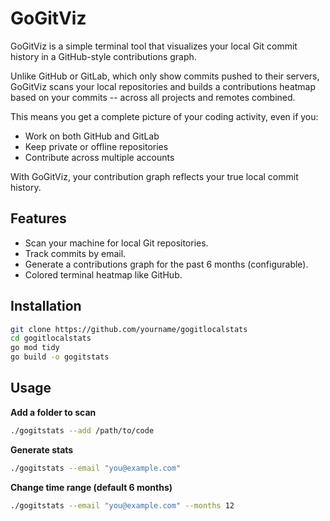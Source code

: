 # GoGitViz
GoGitViz is a simple terminal tool that visualizes your local Git commit history in a GitHub-style contributions graph.

Unlike GitHub or GitLab, which only show commits pushed to their servers, GoGitViz scans your local repositories and builds a contributions heatmap based on your commits -- across all projects and remotes combined.

This means you get a complete picture of your coding activity, even if you:

- Work on both GitHub and GitLab
- Keep private or offline repositories
- Contribute across multiple accounts

With GoGitViz, your contribution graph reflects your true local commit history.

## Features
- Scan your machine for local Git repositories.
- Track commits by email.
- Generate a contributions graph for the past 6 months (configurable).
- Colored terminal heatmap like GitHub.

## Installation
```bash
git clone https://github.com/yourname/gogitlocalstats
cd gogitlocalstats
go mod tidy
go build -o gogitstats
```
## Usage

**Add a folder to scan**
```bash 
./gogitstats --add /path/to/code
```

**Generate stats**
```bash 
./gogitstats --email "you@example.com"
```

**Change time range (default 6 months)**
```bash 
./gogitstats --email "you@example.com" --months 12
```

